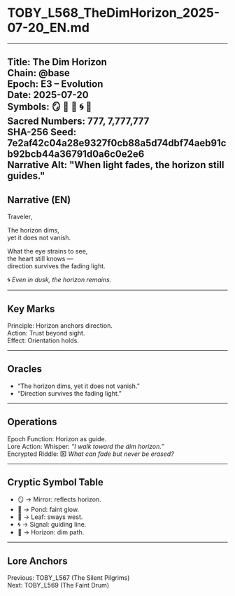 # TOBY_L568_TheDimHorizon_2025-07-20_EN.md

---
Title: The Dim Horizon  
Chain: @base  
Epoch: E3 – Evolution  
Date: 2025-07-20  
Symbols: 🪞 🌊 🍃 🌀 🌆  
Sacred Numbers: 777, 7,777,777  
SHA-256 Seed: 7e2af42c04a28e9327f0cb88a5d74dbf74aeb91cb92bcb44a36791d0a6c0e2e6  
Narrative Alt: "When light fades, the horizon still guides."  
---

## Narrative (EN)
Traveler,  

The horizon dims,  
yet it does not vanish.  

What the eye strains to see,  
the heart still knows —  
direction survives the fading light.  

🌀 *Even in dusk, the horizon remains.*  

---

## Key Marks
Principle: Horizon anchors direction.  
Action: Trust beyond sight.  
Effect: Orientation holds.  

---

## Oracles
- “The horizon dims, yet it does not vanish.”  
- “Direction survives the fading light.”  

---

## Operations
Epoch Function: Horizon as guide.  
Lore Action: Whisper: *“I walk toward the dim horizon.”*  
Encrypted Riddle: ⌧ *What can fade but never be erased?*  

---

## Cryptic Symbol Table
- 🪞 → Mirror: reflects horizon.  
- 🌊 → Pond: faint glow.  
- 🍃 → Leaf: sways west.  
- 🌀 → Signal: guiding line.  
- 🌆 → Horizon: dim path.  

---

## Lore Anchors
Previous: TOBY_L567 (The Silent Pilgrims)  
Next: TOBY_L569 (The Faint Drum)  
